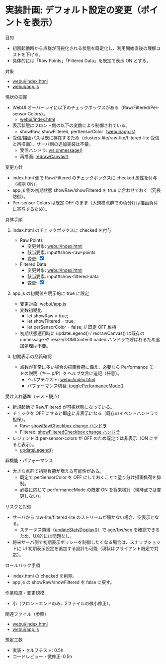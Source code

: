 # 実装計画: デフォルト設定の変更（ポイントを表示）

目的
- 初回起動時から点群が可視化される状態を既定化し、利用開始直後の理解コストを下げる。
- 具体的には「Raw Points」「Filtered Data」を既定で表示 ON とする。

対象
- [webui/index.html](webui/index.html)
- [webui/app.js](webui/app.js)

現状の把握
- WebUI オーバーレイに以下のチェックボックスがある（Raw/Filtered/Per-sensor Colors）。
  - [webui/index.html](webui/index.html)
- 表示状態はフロント側の以下の変数により制御されている。
  - showRaw, showFiltered, perSensorColor（[webui/app.js](webui/app.js)）
- 受信/描画パスは既に存在するため（clusters-lite/raw-lite/filtered-lite 受信と再描画）、サーバ側の追加実装は不要。
  - 受信ハンドラ: [ws.onmessage()](webui/app.js:171)
  - 再描画: [redrawCanvas()](webui/app.js:216)

変更方針
- index.html 側で Raw/Filtered のチェックボックスに checked 属性を付与（初期 ON）。
- app.js 側の初期状態 showRaw/showFiltered を true に合わせておく（冗長防御）。
- Per-sensor Colors は既定 OFF のまま（大規模点群での色分けは描画負荷に寄与するため）。

具体手順
1) index.html のチェックボックスに checked を付与
   - Raw Points
     - 変更対象: [webui/index.html](webui/index.html)
     - 該当要素: input#show-raw-points
     - 変更: <input type="checkbox" id="show-raw-points" checked>
   - Filtered Data
     - 変更対象: [webui/index.html](webui/index.html)
     - 該当要素: input#show-filtered-data
     - 変更: <input type="checkbox" id="show-filtered-data" checked>

2) app.js の初期値を明示的に true に設定
   - 変更対象: [webui/app.js](webui/app.js)
   - 変数初期化
     - let showRaw = true;
     - let showFiltered = true;
     - let perSensorColor = false; // 既定 OFF 維持
   - 初期状態適用時に updateLegend() / redrawCanvas() は既存の onmessage や resize/DOMContentLoaded ハンドラで呼ばれるため追加処理は不要。

3) 初期表示の品質確認
   - 点数が非常に多い場合の描画負荷に備え、必要なら Performance モードの説明（キー p/P）をヘルプ文言に追記（任意）。
     - ヘルプテキスト: [webui/index.html](webui/index.html)
     - パフォーマンス切替: [togglePerformanceMode()](webui/app.js:311)

受け入れ基準（テスト観点）
- 新規起動で Raw/Filtered が可視状態になっている。
- チェックを OFF にすると即座に非表示になる（既存のイベントハンドラで担保）。
  - Raw: [showRawCheckbox change ハンドラ](webui/app.js:744)
  - Filtered: [showFilteredCheckbox change ハンドラ](webui/app.js:750)
- レジェンドは per-sensor-colors が OFF のため既定では非表示（ON にすると表示）。
  - [updateLegend()](webui/app.js:701)

非機能・パフォーマンス
- 大きな点群で初期負荷が増える可能性がある。
  - 既定で perSensorColor を OFF にしておくことで塗り分け描画負荷を抑制。
  - 必要に応じて performanceMode の既定 ON を将来検討（現時点では変更しない）。

リスクと対処
- サーバから raw-lite/filtered-lite のストリームが届かない場合、空表示となる。
  - ステータス領域（[updateStatsDisplay()](webui/app.js:112)）で age/fps/seq を確認できるため、UX的には問題なし。
- 将来サーバ側で初期表示ポリシーを制御したくなる場合は、スナップショットに UI 初期表示設定を追加する設計も可能（現状はクライアント既定で対応）。

ロールバック手順
- index.html の checked を削除。
- app.js の showRaw/showFiltered を false に戻す。

作業粒度・変更規模
- 小（フロントエンドのみ、2ファイルの微小修正）。

関連ファイル（参照）
- [webui/index.html](webui/index.html)
- [webui/app.js](webui/app.js)

想定工数
- 実装・セルフテスト: 0.5h
- コードレビュー・微修正: 0.5h